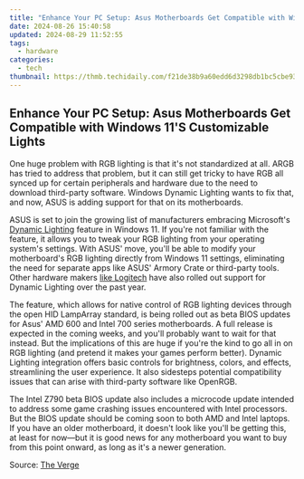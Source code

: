 ```yaml
---
title: "Enhance Your PC Setup: Asus Motherboards Get Compatible with Windows 11'S Customizable Lights"
date: 2024-08-26 15:40:58
updated: 2024-08-29 11:52:55
tags:
  - hardware
categories:
  - tech
thumbnail: https://thmb.techidaily.com/f21de38b9a60edd6d3298db1bc5cbe93a61c6bb2511c6882fb283e99f7aa6165.jpg
---
```


## Enhance Your PC Setup: Asus Motherboards Get Compatible with Windows 11'S Customizable Lights

One huge problem with RGB lighting is that it's not standardized at all. ARGB has tried to address that problem, but it can still get tricky to have RGB all synced up for certain peripherals and hardware due to the need to download third-party software. Windows Dynamic Lighting wants to fix that, and now, ASUS is adding support for that on its motherboards.

 ASUS is set to join the growing list of manufacturers embracing Microsoft's [Dynamic Lighting](https://youtube-docs.techidaily.com/ving-affiliate-success-with-online-videos-for-2024/) feature in Windows 11\. If you're not familiar with the feature, it allows you to tweak your RGB lighting from your operating system's settings. With ASUS' move, you'll be able to modify your motherboard's RGB lighting directly from Windows 11 settings, eliminating the need for separate apps like ASUS' Armory Crate or third-party tools. Other hardware makers [like Logitech](https://some-tips.techidaily.com/the-art-of-engaging-crafting-compelling-reddit-content-for-2024/) have also rolled out support for Dynamic Lighting over the past year.

 The feature, which allows for native control of RGB lighting devices through the open HID LampArray standard, is being rolled out as beta BIOS updates for Asus' AMD 600 and Intel 700 series motherboards. A full release is expected in the coming weeks, and you'll probably want to wait for that instead. But the implications of this are huge if you're the kind to go all in on RGB lighting (and pretend it makes your games perform better). Dynamic Lighting integration offers basic controls for brightness, colors, and effects, streamlining the user experience. It also sidesteps potential compatibility issues that can arise with third-party software like OpenRGB.

 The Intel Z790 beta BIOS update also includes a microcode update intended to address some game crashing issues encountered with Intel processors. But the BIOS update should be coming soon to both AMD and Intel laptops. If you have an older motherboard, it doesn't look like you'll be getting this, at least for now—but it is good news for any motherboard you want to buy from this point onward, as long as it's a newer generation.

 Source: [The Verge](https://www.theverge.com/2024/7/8/24194015/asus-windows-dynamic-lighting-support-motherboard-bios-update)

<ins class="adsbygoogle"
     style="display:block"
     data-ad-format="autorelaxed"
     data-ad-client="ca-pub-7571918770474297"
     data-ad-slot="1223367746"></ins>



<ins class="adsbygoogle"
     style="display:block"
     data-ad-client="ca-pub-7571918770474297"
     data-ad-slot="8358498916"
     data-ad-format="auto"
     data-full-width-responsive="true"></ins>
